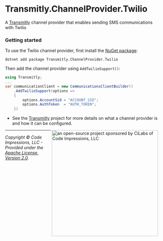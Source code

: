 # Transmitly.ChannelProvider.Twilio

A [Transmitly](https://github.com/transmitly/transmitly) channel provider that enables sending SMS communications with Twilio

### Getting started

To use the Twilio channel provider, first install the [NuGet package](https://github.com/transmitly/transmitly-channel-provider-twilio):

```shell
dotnet add package Transmitly.ChannelProvider.Twilio
```

Then add the channel provider using `AddTwilioSupport()`:

```csharp
using Transmitly;
...
var communicationClient = new CommunicationsClientBuilder()
	.AddTwilioSupport(options =>
	{
		options.AccountSid = "ACCOUNT_SID";
		options.AuthToken  = "AUTH_TOKEN";
	})
```
* See the [Transmitly](https://github.com/transmitly/transmitly) project for more details on what a channel provider is and how it can be configured.


<picture>
  <source media="(prefers-color-scheme: dark)" srcset="https://github.com/transmitly/transmitly/assets/3877248/524f26c8-f670-4dfa-be78-badda0f48bfb">
  <img alt="an open-source project sponsored by CiLabs of Code Impressions, LLC" src="https://github.com/transmitly/transmitly/assets/3877248/34239edd-234d-4bee-9352-49d781716364" width="350" align="right">
</picture> 

---------------------------------------------------

_Copyright &copy; Code Impressions, LLC - Provided under the [Apache License, Version 2.0](http://apache.org/licenses/LICENSE-2.0.html)._
